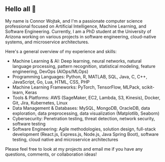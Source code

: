 ## Hello all 👋
My name is Connor Wojtak, and I'm a passionate computer science professional focused on Artificial Intelligence, Machine Learning, and Software Engineering. 
Currently, I am a PhD student at the University of Arizona working on various projects in software engineering, cloud-native systems, and microservice architectures.                

Here's a general overview of my experience and skills:
* Machine Learning & AI: Deep learning, neural networks, natural language processing, pattern recognition, statistical modeling, feature engineering, DevOps (AIOps/MLOps)
* Programming Languages: Python, R, MATLAB, SQL, Java, C, C++, JavaScript, Go, Lua, HTML, CSS, PHP
* Machine Learning Frameworks: PyTorch, TensorFlow, MLPack, scikit-learn, Keras
* Tools & Platforms: AWS (SageMaker, EC2, Lambda, S3, Kinesis), Docker, Git, Jira, Kubernetes, Linux
* Data Management & Databases: MySQL, MongoDB, OracleDB, data exploration, data preprocessing, data visualization (Matplotlib, Seaborn)
* Cybersecurity: Penetration testing, threat detection, network security, software testing
* Software Engineering: Agile methodologies, solution design, full-stack development (React.js, Express.js, Node.js, Java Spring Boot), software testing, cloud native and microservice architectures

Please feel free to look at my projects and email me if you have any questions, comments, or collaboration ideas!

<!--
**cwojtak/cwojtak** is a ✨ _special_ ✨ repository because its `README.md` (this file) appears on your GitHub profile.

Here are some ideas to get you started:

- 🔭 I’m currently working on ...
- 🌱 I’m currently learning ...
- 👯 I’m looking to collaborate on ...
- 🤔 I’m looking for help with ...
- 💬 Ask me about ...
- 📫 How to reach me: ...
- 😄 Pronouns: ...
- ⚡ Fun fact: ...
-->
